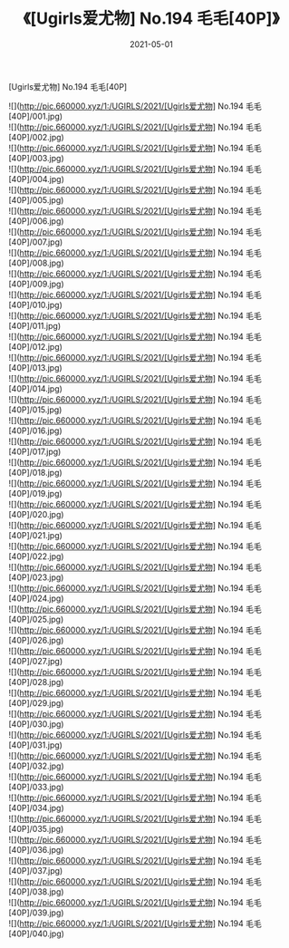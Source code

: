 ﻿---
layout: post
title:  《[Ugirls爱尤物] No.194 毛毛[40P]》
date:   2021-05-01
img: http://pic.660000.xyz/1:/UGIRLS/2021/[Ugirls爱尤物] No.194 毛毛[40P]/000.jpg
categories: [美女, 清纯, 唯美]
---

[Ugirls爱尤物] No.194 毛毛[40P]

  ![](http://pic.660000.xyz/1:/UGIRLS/2021/[Ugirls爱尤物] No.194 毛毛[40P]/001.jpg) <br> ![](http://pic.660000.xyz/1:/UGIRLS/2021/[Ugirls爱尤物] No.194 毛毛[40P]/002.jpg) <br> ![](http://pic.660000.xyz/1:/UGIRLS/2021/[Ugirls爱尤物] No.194 毛毛[40P]/003.jpg) <br> ![](http://pic.660000.xyz/1:/UGIRLS/2021/[Ugirls爱尤物] No.194 毛毛[40P]/004.jpg) <br> ![](http://pic.660000.xyz/1:/UGIRLS/2021/[Ugirls爱尤物] No.194 毛毛[40P]/005.jpg) <br> ![](http://pic.660000.xyz/1:/UGIRLS/2021/[Ugirls爱尤物] No.194 毛毛[40P]/006.jpg) <br> ![](http://pic.660000.xyz/1:/UGIRLS/2021/[Ugirls爱尤物] No.194 毛毛[40P]/007.jpg) <br> ![](http://pic.660000.xyz/1:/UGIRLS/2021/[Ugirls爱尤物] No.194 毛毛[40P]/008.jpg) <br> ![](http://pic.660000.xyz/1:/UGIRLS/2021/[Ugirls爱尤物] No.194 毛毛[40P]/009.jpg) <br> ![](http://pic.660000.xyz/1:/UGIRLS/2021/[Ugirls爱尤物] No.194 毛毛[40P]/010.jpg) <br> ![](http://pic.660000.xyz/1:/UGIRLS/2021/[Ugirls爱尤物] No.194 毛毛[40P]/011.jpg) <br> ![](http://pic.660000.xyz/1:/UGIRLS/2021/[Ugirls爱尤物] No.194 毛毛[40P]/012.jpg) <br> ![](http://pic.660000.xyz/1:/UGIRLS/2021/[Ugirls爱尤物] No.194 毛毛[40P]/013.jpg) <br> ![](http://pic.660000.xyz/1:/UGIRLS/2021/[Ugirls爱尤物] No.194 毛毛[40P]/014.jpg) <br> ![](http://pic.660000.xyz/1:/UGIRLS/2021/[Ugirls爱尤物] No.194 毛毛[40P]/015.jpg) <br> ![](http://pic.660000.xyz/1:/UGIRLS/2021/[Ugirls爱尤物] No.194 毛毛[40P]/016.jpg) <br> ![](http://pic.660000.xyz/1:/UGIRLS/2021/[Ugirls爱尤物] No.194 毛毛[40P]/017.jpg) <br> ![](http://pic.660000.xyz/1:/UGIRLS/2021/[Ugirls爱尤物] No.194 毛毛[40P]/018.jpg) <br> ![](http://pic.660000.xyz/1:/UGIRLS/2021/[Ugirls爱尤物] No.194 毛毛[40P]/019.jpg) <br> ![](http://pic.660000.xyz/1:/UGIRLS/2021/[Ugirls爱尤物] No.194 毛毛[40P]/020.jpg) <br> ![](http://pic.660000.xyz/1:/UGIRLS/2021/[Ugirls爱尤物] No.194 毛毛[40P]/021.jpg) <br> ![](http://pic.660000.xyz/1:/UGIRLS/2021/[Ugirls爱尤物] No.194 毛毛[40P]/022.jpg) <br> ![](http://pic.660000.xyz/1:/UGIRLS/2021/[Ugirls爱尤物] No.194 毛毛[40P]/023.jpg) <br> ![](http://pic.660000.xyz/1:/UGIRLS/2021/[Ugirls爱尤物] No.194 毛毛[40P]/024.jpg) <br> ![](http://pic.660000.xyz/1:/UGIRLS/2021/[Ugirls爱尤物] No.194 毛毛[40P]/025.jpg) <br> ![](http://pic.660000.xyz/1:/UGIRLS/2021/[Ugirls爱尤物] No.194 毛毛[40P]/026.jpg) <br> ![](http://pic.660000.xyz/1:/UGIRLS/2021/[Ugirls爱尤物] No.194 毛毛[40P]/027.jpg) <br> ![](http://pic.660000.xyz/1:/UGIRLS/2021/[Ugirls爱尤物] No.194 毛毛[40P]/028.jpg) <br> ![](http://pic.660000.xyz/1:/UGIRLS/2021/[Ugirls爱尤物] No.194 毛毛[40P]/029.jpg) <br> ![](http://pic.660000.xyz/1:/UGIRLS/2021/[Ugirls爱尤物] No.194 毛毛[40P]/030.jpg) <br> ![](http://pic.660000.xyz/1:/UGIRLS/2021/[Ugirls爱尤物] No.194 毛毛[40P]/031.jpg) <br> ![](http://pic.660000.xyz/1:/UGIRLS/2021/[Ugirls爱尤物] No.194 毛毛[40P]/032.jpg) <br> ![](http://pic.660000.xyz/1:/UGIRLS/2021/[Ugirls爱尤物] No.194 毛毛[40P]/033.jpg) <br> ![](http://pic.660000.xyz/1:/UGIRLS/2021/[Ugirls爱尤物] No.194 毛毛[40P]/034.jpg) <br> ![](http://pic.660000.xyz/1:/UGIRLS/2021/[Ugirls爱尤物] No.194 毛毛[40P]/035.jpg) <br> ![](http://pic.660000.xyz/1:/UGIRLS/2021/[Ugirls爱尤物] No.194 毛毛[40P]/036.jpg) <br> ![](http://pic.660000.xyz/1:/UGIRLS/2021/[Ugirls爱尤物] No.194 毛毛[40P]/037.jpg) <br> ![](http://pic.660000.xyz/1:/UGIRLS/2021/[Ugirls爱尤物] No.194 毛毛[40P]/038.jpg) <br> ![](http://pic.660000.xyz/1:/UGIRLS/2021/[Ugirls爱尤物] No.194 毛毛[40P]/039.jpg) <br> ![](http://pic.660000.xyz/1:/UGIRLS/2021/[Ugirls爱尤物] No.194 毛毛[40P]/040.jpg) <br>